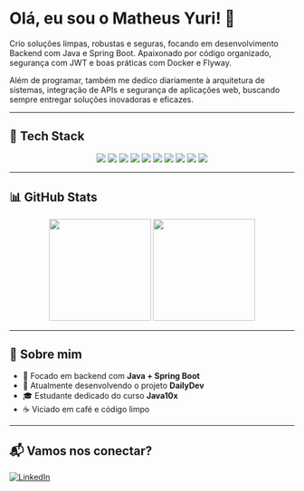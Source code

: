 # Olá, eu sou o Matheus Yuri! 👋

Crio soluções limpas, robustas e seguras, focando em desenvolvimento Backend com Java e Spring Boot. Apaixonado por código organizado, segurança com JWT e boas práticas com Docker e Flyway.

Além de programar, também me dedico diariamente à arquitetura de sistemas, integração de APIs e segurança de aplicações web, buscando sempre entregar soluções inovadoras e eficazes.

---

## 🚀 Tech Stack

<div align="center">
  <!-- Backend -->
  <img src="https://img.shields.io/badge/Java-ED8B00?style=for-the-badge&logo=java&logoColor=white"/>
  <img src="https://img.shields.io/badge/Spring_Boot-6DB33F?style=for-the-badge&logo=spring-boot&logoColor=white"/>
  <img src="https://img.shields.io/badge/Spring_Security-6DB33F?style=for-the-badge&logo=spring-security&logoColor=white"/>
  <img src="https://img.shields.io/badge/JWT-000000?style=for-the-badge&logo=jsonwebtokens&logoColor=white"/>

  <!-- DevOps / Infra -->
  <img src="https://img.shields.io/badge/Docker-2496ED?style=for-the-badge&logo=docker&logoColor=white"/>
  <img src="https://img.shields.io/badge/Flyway-CC0000?style=for-the-badge&logo=flyway&logoColor=white"/>

  <!-- DB -->
  <img src="https://img.shields.io/badge/PostgreSQL-336791?style=for-the-badge&logo=postgresql&logoColor=white"/>

  <!-- Outras -->
  <img src="https://img.shields.io/badge/Git-F05032?style=for-the-badge&logo=git&logoColor=white"/>
  <img src="https://img.shields.io/badge/Maven-C71A36?style=for-the-badge&logo=apachemaven&logoColor=white"/>
  <img src="https://img.shields.io/badge/IntelliJ_IDEA-000000?style=for-the-badge&logo=intellijidea&logoColor=white"/>
</div>

---

## 📊 GitHub Stats

<div align="center">
  <img height="180em" src="https://github-readme-stats.vercel.app/api?username=MatheusYurirs&show_icons=true&theme=tokyonight&count_private=true"/>
  <img height="180em" src="https://github-readme-stats.vercel.app/api/top-langs/?username=MatheusYurirs&layout=compact&theme=tokyonight"/>
</div>

---

## 💬 Sobre mim

- 🌟 Focado em backend com **Java + Spring Boot**
- 🚀 Atualmente desenvolvendo o projeto **DailyDev**
- 🎓 Estudante dedicado do curso **Java10x**
- ☕ Viciado em café e código limpo

---

## 📬 Vamos nos conectar?

[![LinkedIn](https://img.shields.io/badge/-LinkedIn-0A66C2?style=for-the-badge&logo=linkedin&logoColor=white)](https://www.linkedin.com/in/MatheusYurirs/)

